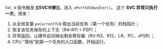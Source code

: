 `SVC 0` 指令触发 **[[SVC中断]]**，进入 `vPortSVCHandler()`。
这个 **SVC 异常只执行一次**，用来：

1. 从全局变量 `pxCurrentTCB` 取出当前任务（第一个任务）的栈指针；
2. 恢复该任务保存的上下文（R4–R11 + PSP）；
3. 异常返回，让硬件自动弹出剩余寄存器（R0–R3、R12、LR、PC、xPSR）；
4. CPU “落地”到第一个任务的入口函数，开始运行。